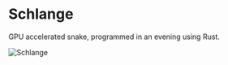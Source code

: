 # Schlange
GPU accelerated snake, programmed in an evening using Rust.

![Schlange](https://i.imgur.com/r9RbKAM.png)
